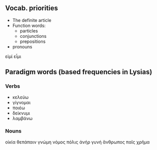 

##  Vocab. priorities

- The definite article
- Function words:
    - particles
    - conjunctions
    - prepositions
- pronouns

εἰμί
εἶμι





## Paradigm words (based frequencies in Lysias)


### Verbs

- κελεύω
- γίγνομαι
- ποιέω
- δείκνυμι
- λαμβάνω



### Nouns

οἰκία
θεπάπαιν
γνώμη
νόμος 
πόλις
ἀνήρ
γυνή
ἄνθρωπος
παῖς
χρῆμα


